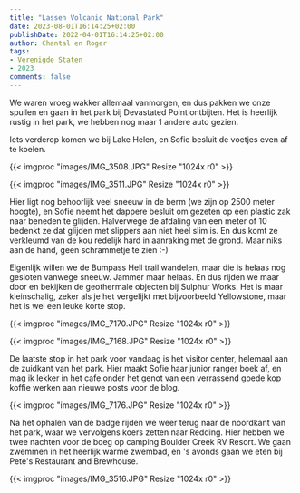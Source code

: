 ```yaml
---
title: "Lassen Volcanic National Park"
date: 2023-08-01T16:14:25+02:00
publishDate: 2022-04-01T16:14:25+02:00
author: Chantal en Roger
tags:
- Verenigde Staten
- 2023
comments: false
---
```


We waren vroeg wakker allemaal vanmorgen, en dus pakken we onze spullen en gaan in het park bij Devastated Point ontbijten. Het is heerlijk rustig in het park, we hebben nog maar 1 andere auto gezien.

Iets verderop komen we bij Lake Helen, en Sofie besluit de voetjes even af te koelen.

{{< imgproc "images/IMG_3508.JPG" Resize "1024x r0" >}}

{{< imgproc "images/IMG_3511.JPG" Resize "1024x r0" >}}

Hier ligt nog behoorlijk veel sneeuw in de berm (we zijn op 2500 meter hoogte), en Sofie neemt het dappere besluit om gezeten op een plastic zak naar beneden te glijden. Halverwege de afdaling van een meter of 10 bedenkt ze dat glijden met slippers aan niet heel slim is. En dus komt ze verkleumd van de kou redelijk hard in aanraking met de grond. Maar niks aan de hand, geen schrammetje te zien :-)

Eigenlijk willen we de Bumpass Hell trail wandelen, maar die is helaas nog gesloten vanwege sneeuw. Jammer maar helaas. En dus rijden we maar door en bekijken de geothermale objecten bij Sulphur Works. Het is maar kleinschalig, zeker als je het vergelijkt met bijvoorbeeld Yellowstone, maar het is wel een leuke korte stop.

{{< imgproc "images/IMG_7170.JPG" Resize "1024x r0" >}}

{{< imgproc "images/IMG_7168.JPG" Resize "1024x r0" >}}

De laatste stop in het park voor vandaag is het visitor center, helemaal aan de zuidkant van het park. Hier maakt Sofie haar junior ranger boek af, en mag ik lekker in het cafe onder het genot van een verrassend goede kop koffie werken aan nieuwe posts voor de blog.

{{< imgproc "images/IMG_7176.JPG" Resize "1024x r0" >}}

Na het ophalen van de badge rijden we weer terug naar de noordkant van het park, waar we vervolgens koers zetten naar Redding. Hier hebben we twee nachten voor de boeg op camping Boulder Creek RV Resort. We gaan zwemmen in het heerlijk warme zwembad, en 's avonds gaan we eten bij Pete's Restaurant and Brewhouse.

{{< imgproc "images/IMG_3516.JPG" Resize "1024x r0" >}}
